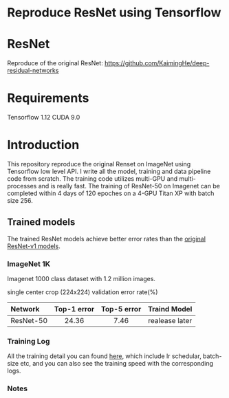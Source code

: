 Reproduce ResNet using Tensorflow
=====================================
# ResNet
Reproduce of the original ResNet: https://github.com/KaimingHe/deep-residual-networks

# Requirements
Tensorflow 1.12
CUDA 9.0

# Introduction
This repository reproduce the original Renset on ImageNet using Tensorflow low level API. I write all the model, training and data pipeline code from scratch. The training code utilizes multi-GPU and multi-processes and is really fast. The training of ResNet-50 on Imagenet can be completed within 4 days of 120 epoches on a 4-GPU Titan XP with batch size 256.

## Trained models
The trained ResNet models achieve better error rates than the [original ResNet-v1 models](https://github.com/KaimingHe/deep-residual-networks).

### ImageNet 1K

Imagenet 1000 class dataset with 1.2 million images.

single center crop (224x224) validation error rate(%)

| Network       | Top-1 error | Top-5 error | Traind Model |
| :------------ | :---------: | :---------: | :-------------: |
| ResNet-50     | 24.36       | 7.46        | realease later |

### Training Log
All the training detail you can found [here](./log), which include lr schedular, batch-size etc, and you can also see the training speed with the corresponding logs. 

### Notes
